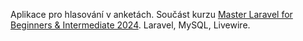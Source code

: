 Aplikace pro hlasování v anketách. Součást kurzu <a href="https://www.udemy.com/course/laravel-beginner-fundamentals/">Master Laravel for Beginners & Intermediate 2024</a>.
Laravel, MySQL, Livewire.
